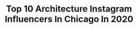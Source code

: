 ---
title: Top 10 Architecture Instagram Influencers In Chicago In 2020
description: >-
  Find top architecture Instagram influencers in Chicago in 2020. Most popular hashtags: #architecture #chicago #chiarchitecture #design.
platform: Instagram
hits: 76
text_top: Discover the best Instagram profiles on inBeat.
text_bottom: inBeat has 76 Instagram influencers like this in Chicago, United States for you to contact.
profiles:
  - username: "karamanndesign"
    fullname: >-
      Kara Mann
    bio: >-
      Interior Design + Architecture Chicago + Los Angeles Maker @kept.home Text Me 312 847 2021
    location: "United States"
    followers: 33947
    engagement: 176
    commentsToLikes: 0.052483
    id: ck5hog0bgphu90i11sjbpwd5n
    verified: true
    hashtags: "#inspiration, #winnetkaestate, #karamanndesign, #monday"
  - username: "ms.maddiehealy"
    fullname: >-
      Ms. Maddie🍎
    bio: >-
      📍Chicago/Midwest🌲 || California Grown 🌼 • CATS 🐈 • MUSIC 🎶 • NIKON 📸 • TYPE 1🩸
    location: "United States"
    followers: 8116
    engagement: 516
    commentsToLikes: 0.065171
    id: ck5pw6x3nlekv0i11yju981h6
    verified: false
    hashtags: "#cityviews, #architecture, #chicagoland, #midwestphotographs"
  - username: "summerthorntondesign"
    fullname: >-
      Summer Thornton
    bio: >-
      Interior Designer feat in AD, NYTimes, WSJ, House Beautiful, Trad Home, Lonny, Chicago Tribune, etc. Projects nationwide. Please credit my 📷
    location: "United States"
    followers: 75432
    engagement: 145
    commentsToLikes: 0.031696
    id: ck0w0d321dkug0i19q37gbsst
    verified: false
    hashtags: "#housetour, #interiordecorating, #interiordesigner, #interiors"
  - username: "wishuponastarrynight"
    fullname: >-
      ✨ kaitlin czurylo ✨😀
    bio: >-
      😀 📍Chicago ✨ She/Her life & style with a dash of whimsy #disneystyle, plants, tiki, musicals tie dye for sale @kaitmakestiedye 💌 krczurylo@gmail.com
    location: "United States"
    followers: 21721
    engagement: 265
    commentsToLikes: 0.120672
    id: ck0tycjoxmfcx0i19o8hftdzr
    verified: false
    hashtags: "#chicagoinfluencer, #fallstyle, #myohmysupplyco, #teenypresets"
  - username: "thehauteinteriors"
    fullname: >-
      T.H.I. INTERIORS
    bio: >-
      INTERIOR DESIGN | ARCHITECTURE 📍Chicago Projects in NY | Dubai | Kuwait Featured in Harper’s Bazaar Interiors 📧 info@thi-interiors.com 📱+17084655596
    location: "United States"
    followers: 193144
    engagement: 221
    commentsToLikes: 0.009261
    id: ck6uidmn7egv80j71bqjpqh21
    verified: false
    hashtags: "#chicago, #interiordesign, #interiorinspo, #interiorinspiration"
  - username: "_amphoto"
    fullname: >-
      Andres Marin
    bio: >-
      📍Orlando, FL 🏢 Travel | Architecture 📷 Sony A7Riii | Mavic 2 Pro amphoto.us@gmail.com ———————— Commercial/Real Estate @_andresmarinphotography
    location: "United States"
    followers: 7112
    engagement: 450
    commentsToLikes: 0.042143
    id: ckaozc6kxl7pr0i78y1jbcfhx
    verified: false
    hashtags: "#portugal, #rustlord, #chitecture, #insta"
  - username: "blindfoxart"
    fullname: >-
      Ҍӏíղժ Ƒօ×
    bio: >-
      ⱭɾԵÍՏԵ • 𝔐𝔲𝔰𝔢 • Nefelibata ✖️ 𝙰𝚕𝚕 𝚘𝚛𝚒𝚐𝚒𝚗𝚊𝚕 𝚙𝚊𝚒𝚗𝚝𝚒𝚗𝚐𝚜 𝚊𝚗𝚍 𝚙𝚛𝚒𝚗𝚝𝚜 ✖️ BOSTON based, PHX, NYC and LA rooted ✖️ Sales@BlindFoxArt.com for art inquires
    location: "United States"
    followers: 13308
    engagement: 521
    commentsToLikes: 0.039585
    id: ck5ztx91z1adr0i14rm2ji6dq
    verified: false
    hashtags: "#work, #art, #interiordesign, #picoftheday"
  - username: "palmaandpartners"
    fullname: >-
      P A  L   M    A
    bio: >-
      Evolutionary Architecture
    location: "United States"
    followers: 10324
    engagement: 169
    commentsToLikes: 0.007918
    id: ck0vux0jimjrh0i19ext3pvht
    verified: false
    hashtags: "#palmaandpartners, #natoheadquarters, #architecturedaily, #architecturelovers"
  - username: "chiarchitecture"
    fullname: >-
      Chicago Architecture Center
    bio: >-
      Exhibits, 75+ tours and the #1 river cruise. We help you discover the secrets and stories behind Chicago's most beautiful buildings. #ChiArchitecture
    location: "United States"
    followers: 93582
    engagement: 254
    commentsToLikes: 0.010110
    id: ck0tu43au5jl40i19poifpg6y
    verified: false
    hashtags: ""
  - username: "matt.jwood"
    fullname: >-
      Matt Wood
    bio: >-
      Newcastle 🇬🇧 | Chicago 🇺🇸 @newcastlevisuals
    location: "United States"
    followers: 8571
    engagement: 850
    commentsToLikes: 0.032121
    id: ck5cgwd6ypnzn0i1127tw7511
    verified: false
    hashtags: "#windycity, #lifeofchicago, #street, #all2epic"
---